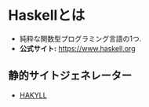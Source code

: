 # Haskellとは
- 純粋な関数型プログラミング言語の1つ.
- **公式サイト:** https://www.haskell.org

## 静的サイトジェネレーター
- [HAKYLL](https://jaspervdj.be/hakyll/)
